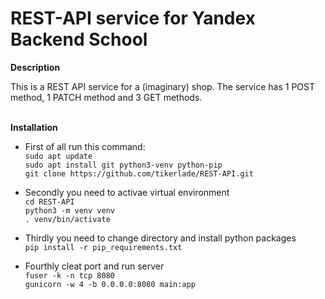 # REST-API service for Yandex Backend School
**Description**

This is a REST API service for a (imaginary) shop. The service has 1 POST method, 1 PATCH method and 3 GET methods.</br></br>

**Installation**

- First of all run this command:</br>
`sudo apt update`</br>
`sudo apt install git python3-venv python-pip`</br>
`git clone https://github.com/tikerlade/REST-API.git`

- Secondly you need to activae virtual environment</br>
`cd REST-API`</br>
`python3 -m venv venv`</br>
`. venv/bin/activate`

- Thirdly you need to change directory and install python packages</br>
`pip install -r pip_requirements.txt`

- Fourthly cleat port and run server</br>
`fuser -k -n tcp 8080`</br>
`gunicorn -w 4 -b 0.0.0.0:8080 main:app`</br></br></br>

